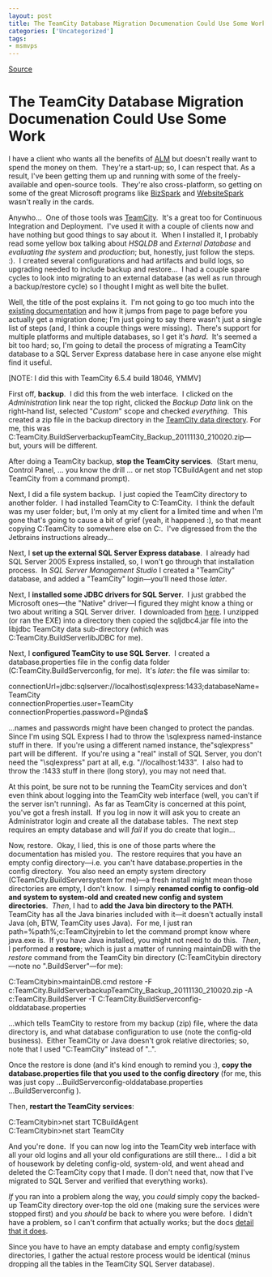 ```yaml
---
layout: post
title: The TeamCity Database Migration Documenation Could Use Some Work
categories: ['Uncategorized']
tags:
- msmvps
---
```

[Source](http://blogs.msmvps.com/peterritchie/2011/12/01/the-teamcity-database-migration-documenation-could-use-some-work/ "Permalink to The TeamCity Database Migration Documenation Could Use Some Work")

# The TeamCity Database Migration Documenation Could Use Some Work

I have a client who wants all the benefits of [ALM][1] but doesn't really want to spend the money on them.  They're a start-up; so, I can respect that. As a result, I've been getting them up and running with some of the freely-available and open-source tools.  They're also cross-platform, so getting on some of the great Microsoft programs like [BizSpark][2] and [WebsiteSpark][3] wasn't really in the cards.

Anywho…  One of those tools was [TeamCity][4].  It's a great too for Continuous Integration and Deployment.  I've used it with a couple of clients now and have nothing but good things to say about it.  When I installed it, I probably read some yellow box talking about _HSQLDB_ and _External Database_ and _evaluating the system_ and _production_; but, honestly, just follow the steps. :).  I created several configurations and had artifacts and build logs, so upgrading needed to include backup and restore…  I had a couple spare cycles to look into migrating to an external database (as well as run through a backup/restore cycle) so I thought I might as well bite the bullet.

Well, the title of the post explains it.  I'm not going to go too much into the [existing documentation][5] and how it jumps from page to page before you actually get a migration done; I'm just going to say there wasn't just a single list of steps (and, I think a couple things were missing).  There's support for multiple platforms and multiple databases, so I get it's _hard_.  It's seemed a bit too hard; so, I'm going to detail the process of migrating a TeamCity database to a SQL Server Express database here in case anyone else might find it useful.

[NOTE: I did this with TeamCity 6.5.4 build 18046, YMMV]

First off, **backup**.  I did this from the web interface.  I clicked on the _Administration_ link near the top right, clicked the _Backup Data_ link on the right-hand list, selected "_Custom_" scope and checked _everything_.  This created a zip file in the backup directory in the [TeamCity data directory][6]. For me, this was C:TeamCity.BuildServerbackupTeamCity_Backup_20111130_210020.zip—but, yours will be different.

After doing a TeamCity backup, **stop the TeamCity services**.  (Start menu, Control Panel, … you know the drill … or net stop TCBuildAgent and net stop TeamCity from a command prompt).

Next, I did a file system backup.  I just copied the TeamCity directory to another folder.  I had installed TeamCity to C:TeamCity.  I think the default was my user folder; but, I'm only at my client for a limited time and when I'm gone that's going to cause a bit of grief (yeah, it happened :), so that meant copying C:TeamCity to somewhere else on C:.  I've digressed from the the Jetbrains instructions already…

Next, I **set up the external SQL Server Express database**.  I already had SQL Server 2005 Express installed, so, I won't go through that installation process.  In _SQL Server Management Studio_ I created a "TeamCity" database, and added a "TeamCity" login—you'll need those _later_.

Next, I **installed some JDBC drivers for SQL Server**.  I just grabbed the Microsoft ones—the "Native" driver—I figured they might know a thing or two about writing a SQL Server driver.  I downloaded from [here][7]. I unzipped (or ran the EXE) into a directory then copied the sqljdbc4.jar file into the libjdbc TeamCity data sub-directory (which was C:TeamCity.BuildServerlibJDBC for me).

Next, I **configured TeamCity to use SQL Server**.  I created a database.properties file in the config data folder (C:TeamCity.BuildServerconfig, for me).  It's _later_: the file was similar to:

connectionUrl=jdbc:sqlserver://localhost\sqlexpress:1433;databaseName=TeamCity   
connectionProperties.user=TeamCity   
connectionProperties.password=P@nda$

…names and passwords might have been changed to protect the pandas.  Since I'm using SQL Express I had to throw the \sqlexpress named-instance stuff in there.  If you're using a different named instance, the"sqlexpress" part will be different.  If you're using a "real" install of SQL Server, you don't need the "\sqlexpress" part at all, e.g. "//localhost:1433".  I also had to throw the :1433 stuff in there (long story), you may not need that.

At this point, be sure not to be running the TeamCity services and don't even think about logging into the TeamCity web interface (well, you can't if the server isn't running).  As far as TeamCity is concerned at this point, you've got a fresh install.  If you log in now it will ask you to create an Administrator login and create all the database tables.  The next step requires an empty database and will _fail_ if you do create that login…

Now, restore.  Okay, I lied, this is one of those parts where the documentation has misled you.  The restore requires that you have an empty config directory—i.e. you can't have database.properties in the config directory.  You also need an empty system directory (CTeamCity.BuildServersystem for me)—a fresh install might mean those directories are empty, I don't know.  I simply **renamed config to config-old and system to system-old and created new config and system directories**.  _Then_, I had to **add the Java bin directory to the PATH**.  TeamCity has all the Java binaries included with it—it doesn't actually install Java (oh, BTW, TeamCity uses Java).  For me, I just ran path=%path%;c:TeamCityjrebin to let the command prompt know where java.exe is.  If you have Java installed, you might not need to do this.  _Then_, I performed a **restore**; which is just a matter of running maintainDB with the _restore_ command from the TeamCity bin directory (C:TeamCitybin directory—note no ".BuildServer"—for me):

C:TeamCitybin>maintainDB.cmd restore -F c:TeamCity.BuildServerbackupTeamCity_Backup_20111130_210020.zip -A c:TeamCity.BuildServer -T C:TeamCity.BuildServerconfig-olddatabase.properties 

…which tells TeamCity to restore from my backup (zip) file, where the data directory is, and what database configuration to use (note the config-old business).  Either TeamCity or Java doesn't grok relative directories; so, note that I used "C:TeamCity" instead of "..".

Once the restore is done (and it's kind enough to remind you :), **copy the database.properties file that you used to the config directory** (for me, this was just copy ...BuildServerconfig-olddatabase.properties ...BuildServerconfig ).

Then, **restart the TeamCity services**:

C:TeamCitybin>net start TCBuildAgent   
C:TeamCitybin>net start TeamCity 

And you're done.  If you can now log into the TeamCity web interface with all your old logins and all your old configurations are still there…  I did a bit of housework by deleting config-old, system-old, and went ahead and deleted the C:TeamCity copy that I made. (I don't need that, now that I've migrated to SQL Server and verified that everything works).

_If_ you ran into a problem along the way, you _could_ simply copy the backed-up TeamCity directory over-top the old one (making sure the services were stopped first) and you _should_ be back to where you were before.  I didn't have a problem, so I can't confirm that actually works; but the docs [detail that it does][8].

Since you have to have an empty database and empty config/system directories, I gather the actual restore process would be identical (minus dropping all the tables in the TeamCity SQL Server database).

[1]: http://bit.ly/taJxZg
[2]: http://bit.ly/t4MS1w
[3]: http://bit.ly/v5sCg5
[4]: http://www.jetbrains.com/teamcity/
[5]: http://bit.ly/rUhR9G
[6]: http://bit.ly/vJCQjz
[7]: http://bit.ly/vZzMQr
[8]: http://bit.ly/s4fK4I

